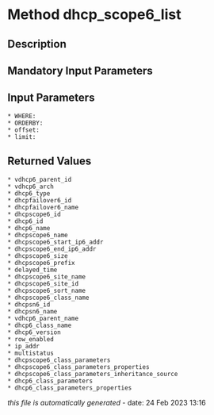 # Method dhcp_scope6_list

## Description
	

## Mandatory Input Parameters

## Input Parameters
	* WHERE:
	* ORDERBY:
	* offset:
	* limit:

## Returned Values
	* vdhcp6_parent_id
	* vdhcp6_arch
	* dhcp6_type
	* dhcpfailover6_id
	* dhcpfailover6_name
	* dhcpscope6_id
	* dhcp6_id
	* dhcp6_name
	* dhcpscope6_name
	* dhcpscope6_start_ip6_addr
	* dhcpscope6_end_ip6_addr
	* dhcpscope6_size
	* dhcpscope6_prefix
	* delayed_time
	* dhcpscope6_site_name
	* dhcpscope6_site_id
	* dhcpscope6_sort_name
	* dhcpscope6_class_name
	* dhcpsn6_id
	* dhcpsn6_name
	* vdhcp6_parent_name
	* dhcp6_class_name
	* dhcp6_version
	* row_enabled
	* ip_addr
	* multistatus
	* dhcpscope6_class_parameters
	* dhcpscope6_class_parameters_properties
	* dhcpscope6_class_parameters_inheritance_source
	* dhcp6_class_parameters
	* dhcp6_class_parameters_properties


*this file is automatically generated* - date: 24 Feb 2023 13:16